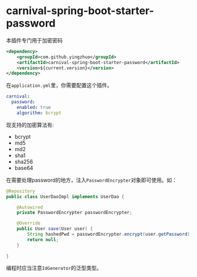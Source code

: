 # carnival-spring-boot-starter-password

本插件专门用于加密密码

```xml
<dependency>
    <groupId>com.github.yingzhuo</groupId>
    <artifactId>carnival-spring-boot-starter-password</artifactId>
    <version>${current.version}</version>
</dependency>
```

在`application.yml`里，你需要配置这个插件。

```yaml
carnival:
  password:
    enabled: true
    algorithm: bcrypt
```

现支持的加密算法有:

* bcrypt
* md5
* md2
* sha1
* sha256
* base64

在需要处理password的地方，注入`PasswordEncrypter`对象即可使用。如：

```java
@Repository
public class UserDaoImpl implements UserDao {

    @Autowired
    private PasswordEncrypter passwordEncrypter;

    @Override
    public User save(User user) {
        String hashedPwd = passwordEncrypter.encrypt(user.getPassword);
        return null;
    }
    
}
```

编程时应当注意`IdGenerator`的泛型类型。
